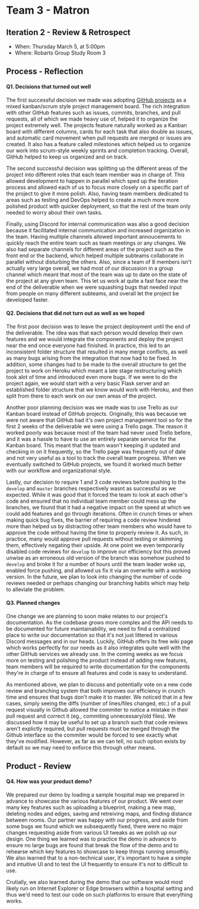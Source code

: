 # Team 3 - Matron

## Iteration 2 - Review & Retrospect

 * When: Thursday March 5, at 5:00pm
 * Where: Robarts Group Study Room 3

## Process - Reflection


#### Q1. Decisions that turned out well

The first successful decision we made was adopting [GitHub projects](https://github.com/csc301-winter-2020/team-project-3-matron/projects/1) as a mixed kanban/scrum style project management board. The rich integration with other GitHub features such as issues, commits, branches, and pull requests, all of which we made heavy use of, helped it to organize the project extremely well. The projects feature naturally worked as a Kanban board with different columns, cards for each task that also double as issues, and automatic card movement when pull requests are merged or issues are created. It also has a feature called milestones which helped us to organize our work into scrum-style weekly sprints and completion tracking. Overall, GitHub helped to keep us organized and on track.

The second successful decision was splitting up the different areas of the project into different roles that each team member was in charge of. This allowed development to happen in parallel which sped up the iteration process and allowed each of us to focus more closely on a specific part of the project to give it more polish. Also, having team members dedicated to areas such as testing and DevOps helped to create a much more more polished product with quicker deployment, so that the rest of the team only needed to worry about their own tasks.

Finally, using Discord for internal communication was also a good decision because it facilitated internal communication and increased organization in the team. Having multiple channels allowed important annoucements to quickly reach the entire team such as team meetings or any changes. We also had separate channels for different areas of the project such as the front end or the backend, which helped multiple subteams collaborate in parallel without disturbing the others. Also, since a team of 8 members isn't actually very large overall, we had most of our discussion in a group channel which meant that most of the team was up to date on the state of the project at any given team. This let us work at quite a fast face near the end of the deliverable when we were squashing bugs that needed input from people on many different subteams, and overall let the project be developed faster.

#### Q2. Decisions that did not turn out as well as we hoped
 
The first poor decision was to leave the project deployment until the end of the deliverable. The idea was that each person would develop their own features and we would integrate the components and deploy the project near the end once everyone had finished. In practice, this led to an inconsistent folder structure that resulted in many merge conflicts, as well as many bugs arising from the integration that now had to be fixed. In addition, some changes had to be made to the overall structure to get the project to work on Heroku which meant a late stage restructuring which took alot of time and introduced even more bugs. If we were to do the project again, we would start with a very basic Flask server and an established folder structure that we know would work with Heroku, and then split from there to each work on our own areas of the project.
 
Another poor planning decision was we made was to use Trello as our Kanban board instead of GitHub projects. Originally, this was because we were not aware that GitHub had it's own project management tool so for the first 2 weeks of the deliverable we were using a Trello page. The reason it worked poorly was because most of the team had never used Trello before, and it was a hassle to have to use an entirely separate service for the Kanban board. This meant that the team wasn't keeping it updated and checking in on it frequently, so the Trello page was frequently out of date and not very useful as a tool to track the overall team progress. When we eventually switched to GitHub projects, we found it worked much better with our workflow and organizational style.

Lastly, our decision to require 1 and 3 code reviews before pushing to the `develop` and `master` branches respectively wasnt as successful as we expected. While it was good that it forced the team to look at each other's code and ensured that no individual team member could mess up the branches, we found that it had a negative impact on the speed at which we could add features and go through iterations. Often in crunch times or when making quick bug fixes, the barrier of requiring a code review hindered more than helped us by distracting other team members who would have to approve the code without having the time to properly review it. As such, in practice, many would approve pull requests without testing or skimming them, effectively negating their upside. At one point we even temporarily disabled code reviews for `develop` to improve our efficiency but this proved unwise as an erroneous old version of the branch was somehow pushed to `develop` and broke it for a number of hours until the team leader woke up, enabled force pushing, and allowed us fix it via an overwrite with a working version. In the future, we plan to look into changing the number of code reviews needed or perhaps changing our branching habits which may help to alleviate the problem.

#### Q3. Planned changes
 
 One change we are planning to soon make relates to our project's documentation. As the codebase grows more complex and the API needs to be documented for future maintainability, we need to find a centralized place to write our documentation so that it's not just littered in various Discord messages and in our heads. Luckily, GitHub offers its free wiki page which works perfectly for our needs as it also integrates quite well with the other GitHub services we already use. In the coming weeks as we focus more on testing and polishing the product instead of adding new features, team members will be required to write documentation for the components they're in charge of to ensure all features and code is easy to understand.

As mentioned above, we plan to discuss and potentially vote on a new code review and branching system that both improves our efficiency in crunch time and ensures that bugs don't make it to master. We noticed that in a few cases, simply seeing the diffs (number of lines/files changed, etc.) of a pull request visually in Github allowed the commiter to notice a mistake in their pull request and correct it (eg., commiting unnecessary/old files). We discussed how it may be useful to set up a branch such that code reviews aren't explictly required, but pull requests must be merged through the Github interface so the commiter would be forced to see exactly what they've modified. However, as far as we can tell, no such option exists by default so we may need to enforce this through other means.

## Product - Review

#### Q4. How was your product demo?

We prepared our demo by loading a sample hospital map we prepared in advance to showcase the various features of our product. We went over many key features such as uploading a blueprint, making a new map, deleting nodes and edges, saving and retreiving maps, and finding distance between rooms. Our partner was happy with our progress, and aside from some bugs we found which we subsequently fixed, there were no major changes requesting aside from various UI tweaks as we polish up our design. One thing we learned was to practice the demo in advance to ensure no large bugs are found that break the flow of the demo and to rehearse which key features to showcase to keep things running smoothly. We also learned that to a non-technical user, it's important to have a simple and intuitive UI and to test the UI frequently to ensure it's not to difficult to use.

Crutially, we also learned during the demo that our software would most likely run on Internet Explorer or Edge browsers within a hospital setting and thus we'd need to test our code on such platforms to ensure that everything works.
